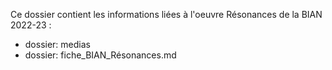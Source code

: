 Ce dossier contient les informations liées à l'oeuvre Résonances de la BIAN 2022-23 :

* dossier: medias
* dossier: fiche_BIAN_Résonances.md
